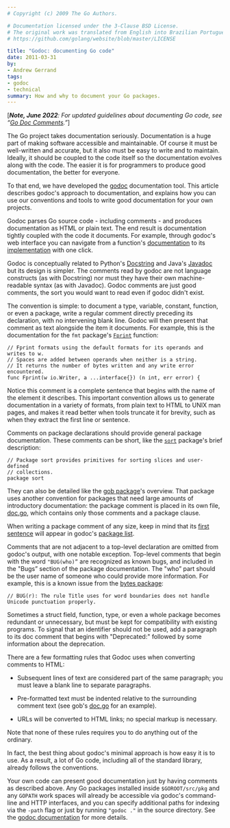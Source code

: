 ```yaml
---
# Copyright (c) 2009 The Go Authors.

# Documentation licensed under the 3-Clause BSD License.
# The original work was translated from English into Brazilian Portuguese.
# https://github.com/golang/website/blob/master/LICENSE

title: "Godoc: documenting Go code"
date: 2011-03-31
by:
- Andrew Gerrand
tags:
- godoc
- technical
summary: How and why to document your Go packages.
---
```


[_**Note, June 2022**: For updated guidelines about documenting Go code,
see “[Go Doc Comments](/doc/comment).”_]

The Go project takes documentation seriously.
Documentation is a huge part of making software accessible and maintainable.
Of course it must be well-written and accurate,
but it also must be easy to write and to maintain.
Ideally, it should be coupled to the code itself so the documentation evolves
along with the code.
The easier it is for programmers to produce good documentation,
the better for everyone.

To that end, we have developed the [godoc](/cmd/godoc/) documentation tool.
This article describes godoc's approach to documentation,
and explains how you can use our conventions and tools to write good documentation
for your own projects.

Godoc parses Go source code - including comments - and produces documentation
as HTML or plain text.
The end result is documentation tightly coupled with the code it documents.
For example, through godoc's web interface you can navigate from a function's
[documentation](/pkg/strings/#HasPrefix) to its [implementation](/src/strings/strings.go?s=11163:11200#L434) with one click.

Godoc is conceptually related to Python's [Docstring](https://www.python.org/dev/peps/pep-0257/)
and Java's [Javadoc](https://www.oracle.com/java/technologies/javase/javadoc-tool.html)
but its design is simpler.
The comments read by godoc are not language constructs (as with Docstring)
nor must they have their own machine-readable syntax (as with Javadoc).
Godoc comments are just good comments, the sort you would want to read even
if godoc didn't exist.

The convention is simple: to document a type,
variable, constant, function, or even a package,
write a regular comment directly preceding its declaration,
with no intervening blank line.
Godoc will then present that comment as text alongside the item it documents.
For example, this is the documentation for the `fmt` package's [`Fprint`](/pkg/fmt/#Fprint) function:

	// Fprint formats using the default formats for its operands and writes to w.
	// Spaces are added between operands when neither is a string.
	// It returns the number of bytes written and any write error encountered.
	func Fprint(w io.Writer, a ...interface{}) (n int, err error) {

Notice this comment is a complete sentence that begins with the name of
the element it describes.
This important convention allows us to generate documentation in a variety of formats,
from plain text to HTML to UNIX man pages,
and makes it read better when tools truncate it for brevity,
such as when they extract the first line or sentence.

Comments on package declarations should provide general package documentation.
These comments can be short, like the [`sort`](/pkg/sort/)
package's brief description:

	// Package sort provides primitives for sorting slices and user-defined
	// collections.
	package sort

They can also be detailed like the [gob package](/pkg/encoding/gob/)'s overview.
That package uses another convention for packages that need large amounts
of introductory documentation:
the package comment is placed in its own file,
[doc.go](/src/pkg/encoding/gob/doc.go),
which contains only those comments and a package clause.

When writing a package comment of any size,
keep in mind that its [first sentence](/pkg/go/doc/#Package.Synopsis)
will appear in godoc's [package list](/pkg/).

Comments that are not adjacent to a top-level declaration are omitted from godoc's output,
with one notable exception.
Top-level comments that begin with the word `"BUG(who)”` are recognized as known bugs,
and included in the "Bugs” section of the package documentation.
The "who” part should be the user name of someone who could provide more information.
For example, this is a known issue from the [bytes package](/pkg/bytes/#pkg-note-BUG):

	// BUG(r): The rule Title uses for word boundaries does not handle Unicode punctuation properly.

Sometimes a struct field, function, type, or even a whole package becomes
redundant or unnecessary, but must be kept for compatibility with existing
programs.
To signal that an identifier should not be used, add a paragraph to its doc
comment that begins with "Deprecated:" followed by some information about the
deprecation.

There are a few formatting rules that Godoc uses when converting comments to HTML:

  - Subsequent lines of text are considered part of the same paragraph;
    you must leave a blank line to separate paragraphs.

  - Pre-formatted text must be indented relative to the surrounding comment
    text (see gob's [doc.go](/src/pkg/encoding/gob/doc.go) for an example).

  - URLs will be converted to HTML links; no special markup is necessary.

Note that none of these rules requires you to do anything out of the ordinary.

In fact, the best thing about godoc's minimal approach is how easy it is to use.
As a result, a lot of Go code, including all of the standard library,
already follows the conventions.

Your own code can present good documentation just by having comments as described above.
Any Go packages installed inside `$GOROOT/src/pkg` and any `GOPATH` work
spaces will already be accessible via godoc's command-line and HTTP interfaces,
and you can specify additional paths for indexing via the `-path` flag or
just by running `"godoc ."` in the source directory.
See the [godoc documentation](/cmd/godoc/) for more details.
